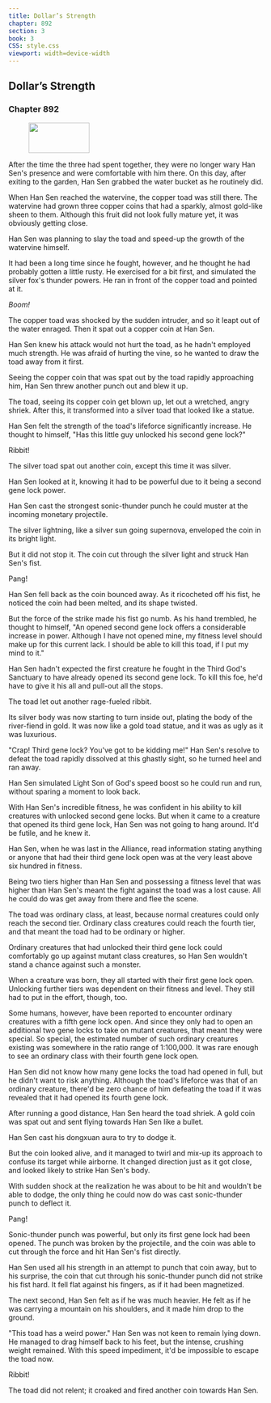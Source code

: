 ```yaml
---
title: Dollar’s Strength
chapter: 892
section: 3
book: 3
CSS: style.css
viewport: width=device-width
---
```


## Dollar’s Strength

### Chapter 892

<figure>
	<img src="../Images/gem.gif" alt="" id="gem" width="120" height="60" />
</figure>

After the time the three had spent together, they were no longer wary Han Sen's presence and were comfortable with him there. On this day, after exiting to the garden, Han Sen grabbed the water bucket as he routinely did.

When Han Sen reached the watervine, the copper toad was still there. The watervine had grown three copper coins that had a sparkly, almost gold-like sheen to them. Although this fruit did not look fully mature yet, it was obviously getting close.

Han Sen was planning to slay the toad and speed-up the growth of the watervine himself.

It had been a long time since he fought, however, and he thought he had probably gotten a little rusty. He exercised for a bit first, and simulated the silver fox's thunder powers. He ran in front of the copper toad and pointed at it.

*Boom!*

The copper toad was shocked by the sudden intruder, and so it leapt out of the water enraged. Then it spat out a copper coin at Han Sen.

Han Sen knew his attack would not hurt the toad, as he hadn't employed much strength. He was afraid of hurting the vine, so he wanted to draw the toad away from it first.

Seeing the copper coin that was spat out by the toad rapidly approaching him, Han Sen threw another punch out and blew it up.

The toad, seeing its copper coin get blown up, let out a wretched, angry shriek. After this, it transformed into a silver toad that looked like a statue.

Han Sen felt the strength of the toad's lifeforce significantly increase. He thought to himself, "Has this little guy unlocked his second gene lock?"

Ribbit!

The silver toad spat out another coin, except this time it was silver.

Han Sen looked at it, knowing it had to be powerful due to it being a second gene lock power.

Han Sen cast the strongest sonic-thunder punch he could muster at the incoming monetary projectile.

The silver lightning, like a silver sun going supernova, enveloped the coin in its bright light.

But it did not stop it. The coin cut through the silver light and struck Han Sen's fist.

Pang!

Han Sen fell back as the coin bounced away. As it ricocheted off his fist, he noticed the coin had been melted, and its shape twisted.

But the force of the strike made his fist go numb. As his hand trembled, he thought to himself, "An opened second gene lock offers a considerable increase in power. Although I have not opened mine, my fitness level should make up for this current lack. I should be able to kill this toad, if I put my mind to it."

Han Sen hadn't expected the first creature he fought in the Third God's Sanctuary to have already opened its second gene lock. To kill this foe, he'd have to give it his all and pull-out all the stops.

The toad let out another rage-fueled ribbit.

Its silver body was now starting to turn inside out, plating the body of the river-fiend in gold. It was now like a gold toad statue, and it was as ugly as it was luxurious.

"Crap! Third gene lock? You've got to be kidding me!" Han Sen's resolve to defeat the toad rapidly dissolved at this ghastly sight, so he turned heel and ran away.

Han Sen simulated Light Son of God's speed boost so he could run and run, without sparing a moment to look back.

With Han Sen's incredible fitness, he was confident in his ability to kill creatures with unlocked second gene locks. But when it came to a creature that opened its third gene lock, Han Sen was not going to hang around. It'd be futile, and he knew it.

Han Sen, when he was last in the Alliance, read information stating anything or anyone that had their third gene lock open was at the very least above six hundred in fitness.

Being two tiers higher than Han Sen and possessing a fitness level that was higher than Han Sen's meant the fight against the toad was a lost cause. All he could do was get away from there and flee the scene.

The toad was ordinary class, at least, because normal creatures could only reach the second tier. Ordinary class creatures could reach the fourth tier, and that meant the toad had to be ordinary or higher.

Ordinary creatures that had unlocked their third gene lock could comfortably go up against mutant class creatures, so Han Sen wouldn't stand a chance against such a monster.

When a creature was born, they all started with their first gene lock open. Unlocking further tiers was dependent on their fitness and level. They still had to put in the effort, though, too.

Some humans, however, have been reported to encounter ordinary creatures with a fifth gene lock open. And since they only had to open an additional two gene locks to take on mutant creatures, that meant they were special. So special, the estimated number of such ordinary creatures existing was somewhere in the ratio range of 1:100,000. It was rare enough to see an ordinary class with their fourth gene lock open.

Han Sen did not know how many gene locks the toad had opened in full, but he didn't want to risk anything. Although the toad's lifeforce was that of an ordinary creature, there'd be zero chance of him defeating the toad if it was revealed that it had opened its fourth gene lock.

After running a good distance, Han Sen heard the toad shriek. A gold coin was spat out and sent flying towards Han Sen like a bullet.

Han Sen cast his dongxuan aura to try to dodge it.

But the coin looked alive, and it managed to twirl and mix-up its approach to confuse its target while airborne. It changed direction just as it got close, and looked likely to strike Han Sen's body.

With sudden shock at the realization he was about to be hit and wouldn't be able to dodge, the only thing he could now do was cast sonic-thunder punch to deflect it.

Pang!

Sonic-thunder punch was powerful, but only its first gene lock had been opened. The punch was broken by the projectile, and the coin was able to cut through the force and hit Han Sen's fist directly.

Han Sen used all his strength in an attempt to punch that coin away, but to his surprise, the coin that cut through his sonic-thunder punch did not strike his fist hard. It fell flat against his fingers, as if it had been magnetized.

The next second, Han Sen felt as if he was much heavier. He felt as if he was carrying a mountain on his shoulders, and it made him drop to the ground.

"This toad has a weird power." Han Sen was not keen to remain lying down. He managed to drag himself back to his feet, but the intense, crushing weight remained. With this speed impediment, it'd be impossible to escape the toad now.

Ribbit!

The toad did not relent; it croaked and fired another coin towards Han Sen.